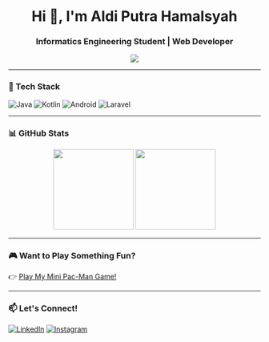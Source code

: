 <h1 align="center">Hi 👋, I'm Aldi Putra Hamalsyah</h1>
<h3 align="center">Informatics Engineering Student | Web Developer</h3>

<p align="center">
  <img src="https://readme-typing-svg.herokuapp.com?font=Fira+Code&size=22&pause=1000&center=true&vCenter=true&width=440&lines=Welcome+to+my+GitHub!;I'm+a+creative+problem+solver" />
</p>

---

### 🔧 Tech Stack
![Java](https://img.shields.io/badge/Java-ED8B00?style=for-the-badge&logo=java&logoColor=white)
![Kotlin](https://img.shields.io/badge/Kotlin-0095D5?style=for-the-badge&logo=kotlin&logoColor=white)
![Android](https://img.shields.io/badge/Android-3DDC84?style=for-the-badge&logo=android&logoColor=white)
![Laravel](https://img.shields.io/badge/Laravel-F55247?style=for-the-badge&logo=laravel&logoColor=white)

---

### 📊 GitHub Stats
<p align="center">
  <img src="https://github-readme-stats.vercel.app/api?username=rafi123&show_icons=true&theme=radical" height="160">
  <img src="https://github-readme-stats.vercel.app/api/top-langs/?username=rafi123&layout=compact&theme=radical" height="160">
</p>

---

### 🎮 Want to Play Something Fun?
👉 [Play My Mini Pac-Man Game!](https://rafi123.github.io/pacman-game)

---

### 📫 Let's Connect!
[![LinkedIn](https://img.shields.io/badge/LinkedIn-blue?style=for-the-badge&logo=linkedin&logoColor=white)](https://linkedin.com/in/rafi123)
[![Instagram](https://img.shields.io/badge/Instagram-E4405F?style=for-the-badge&logo=instagram&logoColor=white)](https://instagram.com/rafi.dev)
